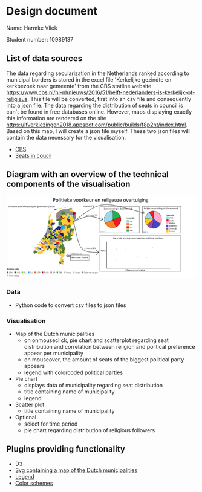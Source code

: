 # Design document 
Name: Harmke Vliek

Student number: 10989137

## List of data sources
The data regarding secularization in the Netherlands ranked according to municipal borders is stored in the excel file 'Kerkelijke gezindte en kerkbezoek naar gemeente' from the CBS statline website https://www.cbs.nl/nl-nl/nieuws/2016/51/helft-nederlanders-is-kerkelijk-of-religieus. This file will be converted, first into an csv file and consequently into a json file.
The data regarding the distribution of seats in council is can't be found in free databases online. However, maps displaying exactly this information are rendered on the site https://lfverkiezingen2018.appspot.com/public/builds/f8p2ht/index.html. Based on this map, I will create a json file myself. These two json files will contain the data necessary for the visualisation.

* [CBS](https://www.cbs.nl/nl-nl/nieuws/2016/51/helft-nederlanders-is-kerkelijk-of-religieus)
* [Seats in coucil](https://lfverkiezingen2018.appspot.com/public/builds/f8p2ht/index.html)

## Diagram with an overview of the technical components of the visualisation
![Diagram](/doc/design_voorbeeld.png)

### Data
* Python code to convert csv files to json files

### Visualisation
* Map of the Dutch municipalities
  - on onmouseclick, pie chart and scatterplot regarding seat distribution and correlation between religion and political preference         appear per municipality
  - on mouseover, the amount of seats of the biggest political party appears
  - legend with colorcoded political parties
* Pie chart
  - displays data of municipality regarding seat distribution
  - title containing name of municipality
  - legend 
* Scatter plot
  - title containing name of municipality
 * Optional
    - select for time period
    - pie chart regarding distribution of religious followers
 
## Plugins providing functionality
* D3
* [Svg containing a map of the Dutch municipalities](https://code.highcharts.com/mapdata/countries/nl/nl-all-all.svg)
* [Legend](https://github.com/susielu/d3-legend)
* [Color schemes](https://github.com/d3/d3-scale-chromatic)   

